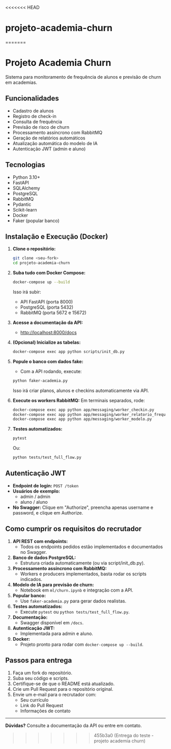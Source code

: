 <<<<<<< HEAD
# projeto-academia-churn
=======
# Projeto Academia Churn

Sistema para monitoramento de frequência de alunos e previsão de churn em academias.

## Funcionalidades
- Cadastro de alunos
- Registro de check-in
- Consulta de frequência
- Previsão de risco de churn
- Processamento assíncrono com RabbitMQ
- Geração de relatórios automáticos
- Atualização automática do modelo de IA
- Autenticação JWT (admin e aluno)

## Tecnologias
- Python 3.10+
- FastAPI
- SQLAlchemy
- PostgreSQL
- RabbitMQ
- Pydantic
- Scikit-learn
- Docker
- Faker (popular banco)

## Instalação e Execução (Docker)

1. **Clone o repositório:**
   ```bash
   git clone <seu-fork>
   cd projeto-academia-churn
   ```
2. **Suba tudo com Docker Compose:**
   ```bash
   docker-compose up --build
   ```
   Isso irá subir:
   - API FastAPI (porta 8000)
   - PostgreSQL (porta 5432)
   - RabbitMQ (porta 5672 e 15672)

3. **Acesse a documentação da API:**
   - [http://localhost:8000/docs](http://localhost:8000/docs)

4. **(Opcional) Inicialize as tabelas:**
   ```bash
   docker-compose exec app python scripts/init_db.py
   ```

5. **Popule o banco com dados fake:**
   - Com a API rodando, execute:
   ```bash
   python faker-academia.py
   ```
   Isso irá criar planos, alunos e checkins automaticamente via API.

6. **Execute os workers RabbitMQ:**
   Em terminais separados, rode:
   ```bash
   docker-compose exec app python app/messaging/worker_checkin.py
   docker-compose exec app python app/messaging/worker_relatorio_frequencia.py
   docker-compose exec app python app/messaging/worker_modelo.py
   ```

7. **Testes automatizados:**
   ```bash
   pytest
   ```
   Ou:
   ```bash
   python tests/test_full_flow.py
   ```

## Autenticação JWT
- **Endpoint de login:** `POST /token`
- **Usuários de exemplo:**
  - admin / admin
  - aluno / aluno
- **No Swagger:** Clique em "Authorize", preencha apenas username e password, e clique em Authorize.

## Como cumprir os requisitos do recrutador

1. **API REST com endpoints:**
   - Todos os endpoints pedidos estão implementados e documentados no Swagger.
2. **Banco de dados PostgreSQL:**
   - Estrutura criada automaticamente (ou via script/init_db.py).
3. **Processamento assíncrono com RabbitMQ:**
   - Workers e producers implementados, basta rodar os scripts indicados.
4. **Modelo de IA para previsão de churn:**
   - Notebook em `ml/churn.ipynb` e integração com a API.
5. **Popular banco:**
   - Use `faker-academia.py` para gerar dados realistas.
6. **Testes automatizados:**
   - Execute `pytest` ou `python tests/test_full_flow.py`.
7. **Documentação:**
   - Swagger disponível em `/docs`.
8. **Autenticação JWT:**
   - Implementada para admin e aluno.
9. **Docker:**
   - Projeto pronto para rodar com `docker-compose up --build`.

## Passos para entrega
1. Faça um fork do repositório.
2. Suba seu código e scripts.
3. Certifique-se de que o README está atualizado.
4. Crie um Pull Request para o repositório original.
5. Envie um e-mail para o recrutador com:
   - Seu currículo
   - Link do Pull Request
   - Informações de contato

---

**Dúvidas?** Consulte a documentação da API ou entre em contato.
>>>>>>> 455b3a0 (Entrega do teste - projeto academia churn)
